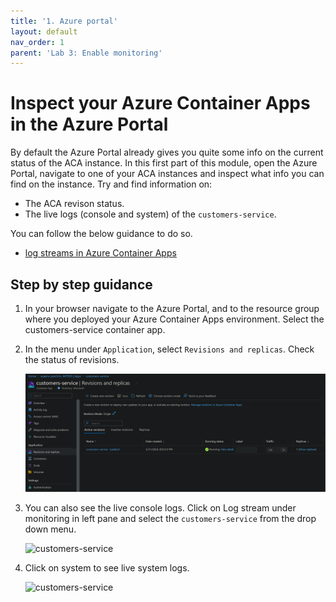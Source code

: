 ```yaml
---
title: '1. Azure portal'
layout: default
nav_order: 1
parent: 'Lab 3: Enable monitoring'
---
```


# Inspect your Azure Container Apps in the Azure Portal

By default the Azure Portal already gives you quite some info on the current status of the ACA instance. In this first part of this module, open the Azure Portal, navigate to one of your ACA instances and inspect what info you can find on the instance. Try and find information on:

- The ACA revison status.
- The live logs (console and system) of the `customers-service`.

You can follow the below guidance to do so.

- [log streams in Azure Container Apps](https://learn.microsoft.com/azure/container-apps/log-streaming?tabs=bash)


## Step by step guidance

1. In your browser navigate to the Azure Portal, and to the resource group where you deployed your Azure Container Apps environment. Select the customers-service container app.

1. In the menu under `Application`, select `Revisions and replicas`. Check the status of revisions.

   ![revison-status](../../images/revision_status.png)

1. You can also see the live console logs. Click on Log stream under monitoring in left pane and select the `customers-service` from the drop down menu.

   ![customers-service](../../images/customers-service.png)

1. Click on system to see live system logs.

   ![customers-service](../../images/system-logs.png)
